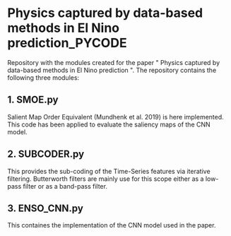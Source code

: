 # Physics captured by data-based methods in El Nino prediction_PYCODE
Repository with the modules created for the paper " Physics captured by data-based methods in El Nino prediction ". 
The repository contains the following three modules:

## 1. SMOE.py
Salient Map Order Equivalent (Mundhenk et al. 2019) is here implemented.
This code has been applied to evaluate the saliency maps of the CNN model.

## 2. SUBCODER.py
This provides the sub-coding of the Time-Series features via iterative filtering. 
Butterworth filters are mainly use for this scope either as a low-pass filter or as a band-pass filter.

## 3. ENSO_CNN.py
This containes the implementation of the CNN model used in the paper.
